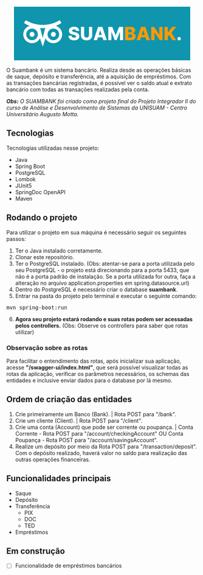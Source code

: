 <p align="center">
  <img src="https://raw.githubusercontent.com/EricEOL/suambank/main/readme/suambank.png" />
</p>

O Suambank é um sistema bancário. Realiza desde as operações básicas de saque, depósito e transferência, até a aquisição de empréstimos.
Com as transações bancárias registradas, é possível ver o saldo atual e extrato bancário com todas as transações realizadas pela conta.

*<strong>Obs:</strong> O SUAMBANK foi criado como projeto final do Projeto Integrador II do curso de Análise e Desenvolvimento de Sistemas da UNISUAM - Centro Universitário Augusto Motta.*

## Tecnologias

Tecnologias utilizadas nesse projeto:

* Java
* Spring Boot
* PostgreSQL
* Lombok
* JUnit5
* SpringDoc OpenAPI
* Maven

## Rodando o projeto

Para utilizar o projeto em sua máquina é necessário seguir os seguintes passos:
1) Ter o Java instalado corretamente.
2) Clonar este repositório.
3) Ter o PostgreSQL instalado. (Obs: atentar-se para a porta utilizada pelo seu PostgreSQL - o projeto está direcionando para a porta 5433, que não é a porta padrão de instalação. Se a porta utilizada for outra, faça a alteração no arquivo application.properties em spring.datasource.url)
4) Dentro do PostgreSQL é necessário criar o database <strong>suambank</strong>.
5) Entrar na pasta do projeto pelo terminal e executar o seguinte comando:
<pre>
mvn spring-boot:run
</pre>
6) <strong>Agora seu projeto estará rodando e suas rotas podem ser acessadas pelos controllers.</strong> (Obs: Observe os controllers para saber que rotas utilizar)

### Observação sobre as rotas
Para facilitar o entendimento das rotas, após inicializar sua aplicação, acesse <strong>"/swagger-ui/index.html"</strong>, que será possível visualizar todas as rotas da aplicação, verificar os parâmetros necessários, os schemas das entidades e inclusive enviar dados para o database por lá mesmo.

## Ordem de criação das entidades
1) Crie primeiramente um Banco (Bank). | Rota POST para "/bank".
2) Crie um cliente (Client). | Rota POST para "/client".
3) Crie uma conta (Account) que pode ser corrente ou poupança. | Conta Corrente - Rota POST para "/account/checkingAccount" OU Conta Poupança - Rota POST para "/account/savingsAccount".
4) Realize um depósito por meio da Rota POST para "/transaction/deposit". Com o depósito realizado, haverá valor no saldo para realização das outras operações financeiras.

## Funcionalidades principais

* Saque
* Depósito
* Transferência
    * PIX
    * DOC
    * TED
* Empréstimos

## Em construção

- [ ] Funcionalidade de empréstimos bancários